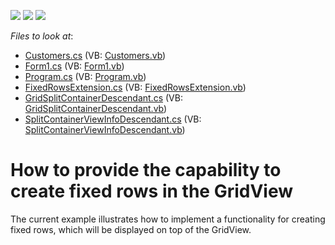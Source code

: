 <!-- default badges list -->
![](https://img.shields.io/endpoint?url=https://codecentral.devexpress.com/api/v1/VersionRange/128630994/12.1.5%2B)
[![](https://img.shields.io/badge/Open_in_DevExpress_Support_Center-FF7200?style=flat-square&logo=DevExpress&logoColor=white)](https://supportcenter.devexpress.com/ticket/details/E3045)
[![](https://img.shields.io/badge/📖_How_to_use_DevExpress_Examples-e9f6fc?style=flat-square)](https://docs.devexpress.com/GeneralInformation/403183)
<!-- default badges end -->
<!-- default file list -->
*Files to look at*:

* [Customers.cs](./CS/GrdViewFixedRowsSplitPanel/Customers.cs) (VB: [Customers.vb](./VB/GrdViewFixedRowsSplitPanel/Customers.vb))
* [Form1.cs](./CS/GrdViewFixedRowsSplitPanel/Form1.cs) (VB: [Form1.vb](./VB/GrdViewFixedRowsSplitPanel/Form1.vb))
* [Program.cs](./CS/GrdViewFixedRowsSplitPanel/Program.cs) (VB: [Program.vb](./VB/GrdViewFixedRowsSplitPanel/Program.vb))
* [FixedRowsExtension.cs](./CS/GrdViewFixedRowsSplitPanel/SplitDescendantWithExtension/FixedRowsExtension.cs) (VB: [FixedRowsExtension.vb](./VB/GrdViewFixedRowsSplitPanel/SplitDescendantWithExtension/FixedRowsExtension.vb))
* [GridSplitContainerDescendant.cs](./CS/GrdViewFixedRowsSplitPanel/SplitDescendantWithExtension/GridSplitContainerDescendant.cs) (VB: [GridSplitContainerDescendant.vb](./VB/GrdViewFixedRowsSplitPanel/SplitDescendantWithExtension/GridSplitContainerDescendant.vb))
* [SplitContainerViewInfoDescendant.cs](./CS/GrdViewFixedRowsSplitPanel/SplitDescendantWithExtension/SplitContainerViewInfoDescendant.cs) (VB: [SplitContainerViewInfoDescendant.vb](./VB/GrdViewFixedRowsSplitPanel/SplitDescendantWithExtension/SplitContainerViewInfoDescendant.vb))
<!-- default file list end -->
# How to provide the capability to create fixed rows in the GridView


<p>The current example illustrates how to implement a functionality for creating fixed rows, which will be displayed on top of the GridView.</p>

<br/>


